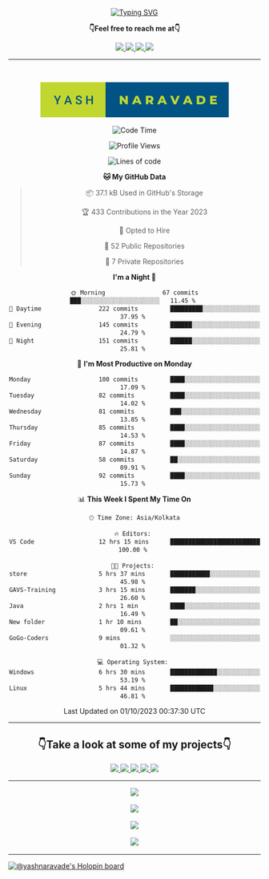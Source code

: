 <p align="center"> 
 <a href="https://git.io/typing-svg"><img src="https://readme-typing-svg.herokuapp.com?font=Fira+Code&weight=500&size=21&duration=4000&pause=1000&center=true&vCenter=true&width=435&lines=Hey+there!+;I'm+Yash!;How+you+doin'%3F;Lemme+show+you+sumn%2C+c'mon!" alt="Typing SVG" /></a>
</p>

  <p align="center"><b>👇Feel free to reach me at👇</b></p>
<p align="center">
  <a href="https://mail.google.com/mail/u/0/?to=yashdip123@gmail.com&su=Hey&fs=1&tf=cm" target="_blank">
  <img  src="https://img.shields.io/badge/Gmail-EA4335.svg?style=for-the-badge&logo=Gmail&logoColor=white"/>
  <a href="https://twitter.com/yashnaravade" target="_blank">
  <img  src="https://img.shields.io/badge/Twitter-1DA1F2.svg?style=for-the-badge&logo=Twitter&logoColor=white"/>
   <a href="https://www.linkedin.com/in/yashnaravade/" target="_blank">
  <img  src="https://img.shields.io/badge/LinkedIn-0A66C2.svg?style=for-the-badge&logo=LinkedIn&logoColor=white"/>
<a href= "https://www.instagram.com/stellar_dawg_ilxx/" target="_blank">
<img  src="https://img.shields.io/badge/Instagram-E4405F?style=for-the-badge&logo=instagram&logoColor=white"/>
</a>
</p>

<hr/>

<div align="center">
&nbsp;

<p align="center">
  <img  src="yash-naravade.svg" />

  
</p>
 
<!--START_SECTION:waka-->
![Code Time](http://img.shields.io/badge/Code%20Time-142%20hrs%2057%20mins-blue)

![Profile Views](http://img.shields.io/badge/Profile%20Views-25-blue)

![Lines of code](https://img.shields.io/badge/From%20Hello%20World%20I%27ve%20Written-1.3%20million%20lines%20of%20code-blue)

**🐱 My GitHub Data** 

> 📦 37.1 kB Used in GitHub's Storage 
 > 
> 🏆 433 Contributions in the Year 2023
 > 
> 💼 Opted to Hire
 > 
> 📜 52 Public Repositories 
 > 
> 🔑 7 Private Repositories 
 > 
**I'm a Night 🦉** 

```text
🌞 Morning                67 commits          ███░░░░░░░░░░░░░░░░░░░░░░   11.45 % 
🌆 Daytime                222 commits         █████████░░░░░░░░░░░░░░░░   37.95 % 
🌃 Evening                145 commits         ██████░░░░░░░░░░░░░░░░░░░   24.79 % 
🌙 Night                  151 commits         ██████░░░░░░░░░░░░░░░░░░░   25.81 % 
```
📅 **I'm Most Productive on Monday** 

```text
Monday                   100 commits         ████░░░░░░░░░░░░░░░░░░░░░   17.09 % 
Tuesday                  82 commits          ████░░░░░░░░░░░░░░░░░░░░░   14.02 % 
Wednesday                81 commits          ███░░░░░░░░░░░░░░░░░░░░░░   13.85 % 
Thursday                 85 commits          ████░░░░░░░░░░░░░░░░░░░░░   14.53 % 
Friday                   87 commits          ████░░░░░░░░░░░░░░░░░░░░░   14.87 % 
Saturday                 58 commits          ██░░░░░░░░░░░░░░░░░░░░░░░   09.91 % 
Sunday                   92 commits          ████░░░░░░░░░░░░░░░░░░░░░   15.73 % 
```


📊 **This Week I Spent My Time On** 

```text
🕑︎ Time Zone: Asia/Kolkata

🔥 Editors: 
VS Code                  12 hrs 15 mins      █████████████████████████   100.00 % 

🐱‍💻 Projects: 
store                    5 hrs 37 mins       ███████████░░░░░░░░░░░░░░   45.98 % 
GAVS-Training            3 hrs 15 mins       ███████░░░░░░░░░░░░░░░░░░   26.60 % 
Java                     2 hrs 1 min         ████░░░░░░░░░░░░░░░░░░░░░   16.49 % 
New folder               1 hr 10 mins        ██░░░░░░░░░░░░░░░░░░░░░░░   09.61 % 
GoGo-Coders              9 mins              ░░░░░░░░░░░░░░░░░░░░░░░░░   01.32 % 

💻 Operating System: 
Windows                  6 hrs 30 mins       █████████████░░░░░░░░░░░░   53.19 % 
Linux                    5 hrs 44 mins       ████████████░░░░░░░░░░░░░   46.81 % 
```


 Last Updated on 01/10/2023 00:37:30 UTC
<!--END_SECTION:waka-->

</div>
<hr></hr>

<!-- take a look at my prpjects -->

<h2 align="center">👇Take a look at some of my projects👇</h2>

<p align="center">
  <a href="https://note-taking-app-qr5i-fzfivv98i-yashnaravade.vercel.app/" target="_blank">
  <img  src="https://img.shields.io/badge/Note%20Taking%20App-000000?style=for-the-badge&logo=notion&logoColor=white"/>
  <a href="https://weather-app-flame-eta.vercel.app/" target="_blank">
  <img  src="https://img.shields.io/badge/🌤️Weather%20App-000000?style=for-the-badge&logo=weather&logoColor=white"/>
  <a href="https://emoji-kit-kat.vercel.app/" target="_blank">
  <img  src="https://img.shields.io/badge/🗿Emoji%20Kit%20Kat-000000?style=for-the-badge&logo=emoji&logoColor=white"/>
  <a href="https://dark-light-mode-react.vercel.app/" target="_blank">
  <img  src="https://img.shields.io/badge/🌘Dark%20Light%20Mode-000000?style=for-the-badge&logo=dark&logoColor=white"/>
  <a href="http://detect-internet-connection.vercel.app/" target="_blank">
  <img  src="https://img.shields.io/badge/🌐Detect%20Internet%20Connection-000000?style=for-the-badge&logo=Internet&logoColor=white"/>




<hr></hr>
<!-- github stats -->
   
<p align="center">
  <img  src="https://github-readme-stats.vercel.app/api?username=yashnaravade&show_icons=true&theme=radical" />
</p>

<!-- Github streak stats  -->
<p align="center">
  <img  src="https://github-readme-streak-stats.herokuapp.com/?user=yashnaravade&theme=radical" />
</p>
<!-- git profile summary cards -->
<p align="center">
  <img  src="https://github-profile-summary-cards.vercel.app/api/cards/profile-details?username=yashnaravade&theme=monokai" />
</p>

<!-- most used languages  -->
<p align="center">
  <img  src="https://github-profile-summary-cards.vercel.app/api/cards/most-commit-language?username=yashnaravade&theme=monokai" />
</p>

<!-- github stats end -->
<hr/>


<!-- languages and tools -->

<!-- Holopin Badges -->
[![@yashnaravade's Holopin board](https://holopin.me/yashnaravade)](https://holopin.io/@yashnaravade)
